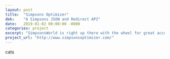 ```yaml
---
layout: post
title:  "Simpsons Optimizer"
dek:    "A Simpsons JSON and Redirect API"
date:   2019-01-02 00:00:00 -0000
categories: project
excerpt: "SimpsonsWorld is right up there with the wheel for great accomplishments of human civilization. This provides a Random button filtering only to good episodes from a dataset I put together. It can also spit out JSON of season or episode data. It was written in server-side javascript as an excuse to try out Express (VERDICT: It's nice)."
project_url: "http://www.simpsonsoptimizer.com/"
---
```


cats

